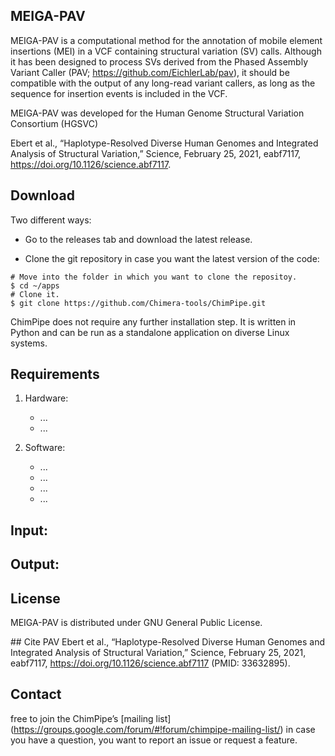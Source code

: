 ## MEIGA-PAV

MEIGA-PAV is a computational method for the annotation of mobile element insertions (MEI) in a VCF containing structural variation (SV) calls. Although it has been designed to process SVs derived from the Phased Assembly Variant Caller (PAV; https://github.com/EichlerLab/pav), it should be compatible with the output of any long-read variant callers, as long as the sequence for insertion events is included in the VCF. 

MEIGA-PAV was developed for the Human Genome Structural Variation Consortium (HGSVC)

Ebert et al., “Haplotype-Resolved Diverse Human Genomes and Integrated Analysis of Structural Variation,” Science, February 25, 2021, eabf7117, https://doi.org/10.1126/science.abf7117.
 
## Download 
Two different ways:

* Go to the releases tab and download the latest release. 

* Clone the git repository in case you want the latest version of the code:

```
# Move into the folder in which you want to clone the repositoy.
$ cd ~/apps
# Clone it.
$ git clone https://github.com/Chimera-tools/ChimPipe.git
```

ChimPipe does not require any further installation step. It is written in Python and can be run as a standalone application on diverse Linux systems. 

## Requirements

1. Hardware:

    * ...
    * ...

2. Software:

    * ...
    * ... 
    * ...
    * ... 

## Input:


## Output:

## License
MEIGA-PAV is distributed under GNU General Public License. 

## Cite PAV
Ebert et al., “Haplotype-Resolved Diverse Human Genomes and Integrated Analysis of Structural Variation,” Science, February 25, 2021, eabf7117, https://doi.org/10.1126/science.abf7117 (PMID: 33632895).


## Contact
 free to join the ChimPipe’s [mailing list] (https://groups.google.com/forum/#!forum/chimpipe-mailing-list/) in case you have a question, you want to report an issue or request a feature.

## 
